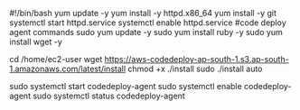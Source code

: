
#!/bin/bash
yum update -y
yum install -y httpd.x86_64
yum install -y git 
systemctl start httpd.service
systemctl enable httpd.service
#code deploy agent commands
sudo yum update -y
sudo yum install ruby -y
sudo yum install wget -y

cd /home/ec2-user
wget https://aws-codedeploy-ap-south-1.s3.ap-south-1.amazonaws.com/latest/install
chmod +x ./install
sudo ./install auto

sudo systemctl start codedeploy-agent
sudo systemctl enable codedeploy-agent
sudo systemctl status codedeploy-agent


